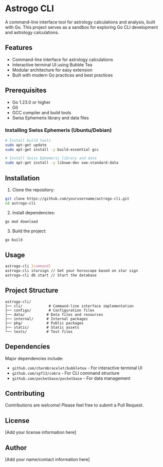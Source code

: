 # Astrogo CLI

A command-line interface tool for astrology calculations and analysis, built with Go. This project serves as a sandbox for exploring Go CLI development and astrology calculations.

## Features

- Command-line interface for astrology calculations
- Interactive terminal UI using Bubble Tea
- Modular architecture for easy extension
- Built with modern Go practices and best practices

## Prerequisites

- Go 1.23.0 or higher
- Git
- GCC compiler and build tools
- Swiss Ephemeris library and data files

### Installing Swiss Ephemeris (Ubuntu/Debian)

```bash
# Install build tools
sudo apt-get update
sudo apt-get install -y build-essential gcc

# Install Swiss Ephemeris library and data
sudo apt-get install -y libswe-dev swe-standard-data
```

## Installation

1. Clone the repository:
```bash
git clone https://github.com/yourusername/astrogo-cli.git
cd astrogo-cli
```

2. Install dependencies:
```bash
go mod download
```

3. Build the project:
```bash
go build
```

## Usage

```bash
astrogo-cli [command]
astrogo-cli starsign // Get your horoscope based on star sign
astrogo-cli db start // Start the database
```

## Project Structure

```
astrogo-cli/
├── cli/            # Command-line interface implementation
├── configs/        # Configuration files
├── data/          # Data files and resources
├── internal/      # Internal packages
├── pkg/           # Public packages
├── static/        # Static assets
└── tests/         # Test files
```

## Dependencies

Major dependencies include:
- `github.com/charmbracelet/bubbletea` - For interactive terminal UI
- `github.com/spf13/cobra` - For CLI command structure
- `github.com/pocketbase/pocketbase` - For data management

## Contributing

Contributions are welcome! Please feel free to submit a Pull Request.

## License

[Add your license information here]

## Author

[Add your name/contact information here]